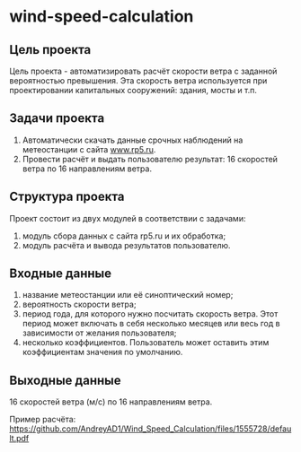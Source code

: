 # wind-speed-calculation

Цель проекта
------------------------
Цель проекта - автоматизировать расчёт скорости ветра с заданной вероятностью превышения.
Эта скорость ветра используется при проектировании капитальных сооружений: здания, мосты и т.п.

Задачи проекта
------------------------
1. Автоматически скачать данные срочных наблюдений на метеостанции с сайта www.rp5.ru.
2. Провести расчёт и выдать пользователю результат: 16 скоростей ветра по 16 направлениям ветра.

Структура проекта
------------------
Проект состоит из двух модулей в соответствии с задачами:
1. модуль сбора данных с сайта rp5.ru и их обработка;
2. модуль расчёта и вывода результатов пользователю.

Входные данные
---------------
1. название метеостанции или её синоптический номер;
2. вероятность скорости ветра;
2. период года, для которого нужно посчитать скорость ветра. 
Этот период может включать в себя несколько месяцев или весь год в зависимости от желания пользователя;
3. несколько коэффициентов. Пользователь может оставить этим коэффициентам значения по умолчанию.

Выходные данные
----------------
16 скоростей ветра (м/с) по 16 направлениям ветра.

Пример расчёта: https://github.com/AndreyAD1/Wind_Speed_Calculation/files/1555728/default.pdf

